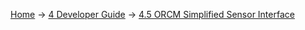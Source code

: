 [Home](Home) -> [4 Developer Guide](4-Developer-Guide) -> [4.5 ORCM Simplified Sensor Interface](4.5-ORCM-Simplified-Sensor-Interface)